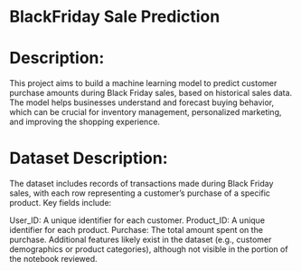 # BlackFriday Sale Prediction
# Description:
This project aims to build a machine learning model to predict customer purchase amounts during Black Friday sales, based on historical sales data. The model helps businesses understand and forecast buying behavior, which can be crucial for inventory management, personalized marketing, and improving the shopping experience.

# Dataset Description:
The dataset includes records of transactions made during Black Friday sales, with each row representing a customer’s purchase of a specific product. Key fields include:

User_ID: A unique identifier for each customer.
Product_ID: A unique identifier for each product.
Purchase: The total amount spent on the purchase.
Additional features likely exist in the dataset (e.g., customer demographics or product categories), although not visible in the portion of the notebook reviewed.
